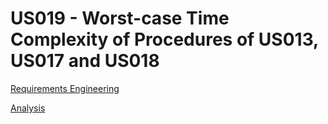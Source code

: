 # US019 - Worst-case Time Complexity of Procedures of US013, US017 and US018 

[Requirements Engineering](01.requirements-engineering/Readme.md)

[Analysis](02.analysis/Readme.md)